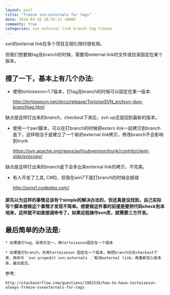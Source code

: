 ```yaml
---
layout: post
title: "freeze svn:externals for tags"
date: 2014-03-26 18:54:11 +0800
comments: true
categories: svn external link branch tag freeze
---
```


svn的external link在多个项目互相引用时很有用。

但我们想要做tag及branch的时候，需要将external link的文件或目录固定在某个版本。

## 搜了一下，基本上有几个办法:

* 使用tortoisesvn>1.7版本，打tag及branch的时候可以固定在某一版本:

    http://tortoisesvn.net/docs/release/TortoiseSVN_en/tsvn-dug-branchtag.html

缺点是这样打出来的branch，checkout下来后，svn up还是回到最新的版本。

* 使用一个perl脚本，可以在打branch的时候把extern link一起拷贝到branch底下，这样相当于是建立了一个新的external link拷贝，修改branch不会影响到trunk

    https://svn.apache.org/repos/asf/subversion/trunk/contrib/client-side/svncopy/

缺点是这样打出来的branch底下会多出来external link的拷贝，不完美。

* 有人开发了工具, C#的，但我在win7下面打branch的时候会报错

    http://svnxf.codeplex.com/

#### 原先以为这样的事情总该有个simple的解决办法的，但还真是没找到，自己实际写个脚本想做这个事情才发现不简单。想要做这件事的前提是要把代码check到本地来，这样就不如直接调命令了，如果远程操作svn库，就需要三方开发。

## 最后简单的办法是:

    * 如果是打tag，采用方法一，用tortoisesvn固定在一个版本

    * 如果是打branch，先用tortoisesvn 固定在一个版本，再把branch分支checkout下来，用命令 `svn propedit svn:externals .`取消external link，再重新加入版本库，最后提交。


参考:

    http://stackoverflow.com/questions/1982538/how-to-have-tortoisesvn-always-freeze-svnexternals-for-tags

